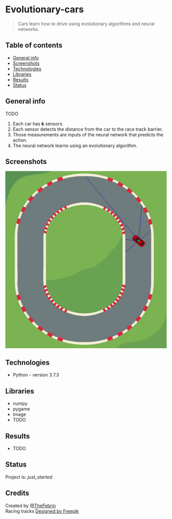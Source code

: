 # Evolutionary-cars
> Cars learn how to drive using evolutionary algorithms and neural networks.

## Table of contents
* [General info](#general-info)
* [Screenshots](#screenshots)
* [Technologies](#technologies)
* [Libraries](#libraries)
* [Results](#results)
* [Status](#status)

## General info
TODO

1. Each car has **k** sensors.
2. Each sensor detects the distance from the car to the race track barrier.
3. Those measurements are inputs of the neural network that predicts the action.
4. The neural network learns using an evolutionary algorithm.

## Screenshots
![Example screenshot](/videos/scanners.gif)

## Technologies
* Python - version 3.7.3

## Libraries
* numpy
* pygame
* Image
* TODO

## Results
* TODO

## Status
Project is: _just_started_

## Credits
Created by [@TheFebrin](https://github.com/TheFebrin) <br>
Racing tracks <a href="http://www.freepik.com">Designed by Freepik</a>
